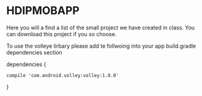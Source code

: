 # HDIPMOBAPP
Here you will a find a list of the small project we have created in class.
You can download this project if you so choose.

To use the volleye lirbary please add te follwoing into your app build.gradle dependencies section

dependencies {

    compile 'com.android.volley:volley:1.0.0'
    
}
